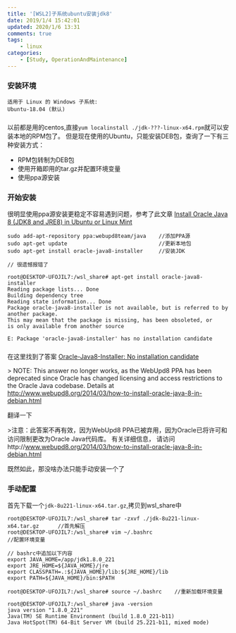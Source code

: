 ```yaml
---
title: '[WSL2]子系统ubuntu安装jdk8'
date: 2019/1/4 15:42:01
updated: 2020/1/6 13:31
comments: true
tags: 
    - linux
categories: 
    - [Study, OperationAndMaintenance]
---
```


### 安装环境
```
适用于 Linux 的 Windows 子系统:
Ubuntu-18.04 (默认)
```

### 

以前都是用的centos,直接`yum localinstall ./jdk-???-linux-x64.rpm`就可以安装本地的RPM包了。 
但是现在使用的Ubuntu，只能安装DEB包，查询了一下有三种安装方式：

- RPM包转制为DEB包
- 使用开箱即用的tar.gz并配置环境变量
- 使用ppa源安装
 
### 开始安装

很明显使用ppa源安装更稳定不容易遇到问题，参考了此文章 
[Install Oracle Java 8 (JDK8 and JRE8) in Ubuntu or Linux Mint](http://www.webupd8.org/2012/09/install-oracle-java-8-in-ubuntu-via-ppa.html)

```
sudo add-apt-repository ppa:webupd8team/java    //添加PPA源
sudo apt-get update                             //更新本地包
sudo apt-get install oracle-java8-installer     //安装JDK

// 很遗憾报错了

root@DESKTOP-UFOJIL7:/wsl_share# apt-get install oracle-java8-installer
Reading package lists... Done
Building dependency tree
Reading state information... Done
Package oracle-java8-installer is not available, but is referred to by another package.
This may mean that the package is missing, has been obsoleted, or
is only available from another source

E: Package 'oracle-java8-installer' has no installation candidate
```

### 

在这里找到了答案
[Oracle-Java8-Installer: No installation candidate](https://askubuntu.com/questions/790671/oracle-java8-installer-no-installation-candidate)

&gt; NOTE: This answer no longer works, as the WebUpd8 PPA has been deprecated since Oracle has changed licensing and access restrictions to the Oracle Java codebase. Details at http://www.webupd8.org/2014/03/how-to-install-oracle-java-8-in-debian.html

翻译一下

&gt;注意：此答案不再有效，因为WebUpd8 PPA已被弃用，因为Oracle已将许可和访问限制更改为Oracle Java代码库。 有关详细信息， 请访问http://www.webupd8.org/2014/03/how-to-install-oracle-java-8-in-debian.html

既然如此，那没啥办法只能手动安装一个了

### 手动配置

首先下载一个`jdk-8u221-linux-x64.tar.gz`,拷贝到wsl_share中

```
root@DESKTOP-UFOJIL7:/wsl_share# tar -zxvf ./jdk-8u221-linux-x64.tar.gz      //首先解压
root@DESKTOP-UFOJIL7:/wsl_share# vim ~/.bashrc                              //配置环境变量
```

```
// bashrc中追加以下内容
export JAVA_HOME=/app/jdk1.8.0_221
export JRE_HOME=${JAVA_HOME}/jre
export CLASSPATH=.:${JAVA_HOME}/lib:${JRE_HOME}/lib
export PATH=${JAVA_HOME}/bin:$PATH
```

```
root@DESKTOP-UFOJIL7:/wsl_share# source ~/.bashrc    //重新加载环境变量

root@DESKTOP-UFOJIL7:/wsl_share# java -version
java version "1.8.0_221"
Java(TM) SE Runtime Environment (build 1.8.0_221-b11)
Java HotSpot(TM) 64-Bit Server VM (build 25.221-b11, mixed mode)


```
